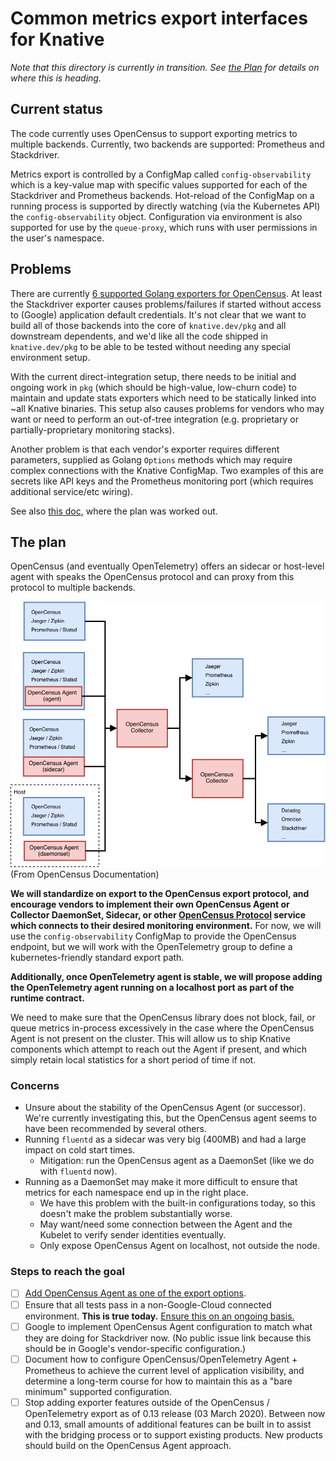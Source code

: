 # Common metrics export interfaces for Knative

_Note that this directory is currently in transition. See [the Plan](#the-plan)
for details on where this is heading._

## Current status

The code currently uses OpenCensus to support exporting metrics to multiple
backends. Currently, two backends are supported: Prometheus and Stackdriver.

Metrics export is controlled by a ConfigMap called `config-observability` which
is a key-value map with specific values supported for each of the Stackdriver
and Prometheus backends. Hot-reload of the ConfigMap on a running process is
supported by directly watching (via the Kubernetes API) the
`config-observability` object. Configuration via environment is also supported
for use by the `queue-proxy`, which runs with user permissions in the user's
namespace.

## Problems

There are currently
[6 supported Golang exporters for OpenCensus](https://opencensus.io/exporters/supported-exporters/go/).
At least the Stackdriver exporter causes problems/failures if started without
access to (Google) application default credentials. It's not clear that we want
to build all of those backends into the core of `knative.dev/pkg` and all
downstream dependents, and we'd like all the code shipped in `knative.dev/pkg`
to be able to be tested without needing any special environment setup.

With the current direct-integration setup, there needs to be initial and ongoing
work in `pkg` (which should be high-value, low-churn code) to maintain and
update stats exporters which need to be statically linked into ~all Knative
binaries. This setup also causes problems for vendors who may want or need to
perform an out-of-tree integration (e.g. proprietary or partially-proprietary
monitoring stacks).

Another problem is that each vendor's exporter requires different parameters,
supplied as Golang `Options` methods which may require complex connections with
the Knative ConfigMap. Two examples of this are secrets like API keys and the
Prometheus monitoring port (which requires additional service/etc wiring).

See also
[this doc](https://docs.google.com/document/d/1t-aov3XrhobjCKW4kwScY44QAoahiwxoyXXFtZyL8jw/edit),
where the plan was worked out.

## The plan

OpenCensus (and eventually OpenTelemetry) offers an sidecar or host-level agent
with speaks the OpenCensus protocol and can proxy from this protocol to multiple
backends.

![OpenCensus Agent configuration](https://github.com/census-instrumentation/opencensus-service/raw/master/images/opencensus-service-deployment-models.png)
(From OpenCensus Documentation)

**We will standardize on export to the OpenCensus export protocol, and encourage
vendors to implement their own OpenCensus Agent or Collector DaemonSet, Sidecar,
or other
[OpenCensus Protocol](https://github.com/census-instrumentation/opencensus-proto/tree/master/src/opencensus/proto/agent)
service which connects to their desired monitoring environment.** For now, we
will use the `config-observability` ConfigMap to provide the OpenCensus
endpoint, but we will work with the OpenTelemetry group to define a
kubernetes-friendly standard export path.

**Additionally, once OpenTelemetry agent is stable, we will propose adding the
OpenTelemetry agent running on a localhost port as part of the runtime
contract.**

We need to make sure that the OpenCensus library does not block, fail, or queue
metrics in-process excessively in the case where the OpenCensus Agent is not
present on the cluster. This will allow us to ship Knative components which
attempt to reach out the Agent if present, and which simply retain local
statistics for a short period of time if not.

### Concerns

- Unsure about the stability of the OpenCensus Agent (or successor). We're
  currently investigating this, but the OpenCensus agent seems to have been
  recommended by several others.
- Running `fluentd` as a sidecar was very big (400MB) and had a large impact on
  cold start times.
  - Mitigation: run the OpenCensus agent as a DaemonSet (like we do with
    `fluentd` now).
- Running as a DaemonSet may make it more difficult to ensure that metrics for
  each namespace end up in the right place.
  - We have this problem with the built-in configurations today, so this doesn't
    make the problem substantially worse.
  - May want/need some connection between the Agent and the Kubelet to verify
    sender identities eventually.
  - Only expose OpenCensus Agent on localhost, not outside the node.

### Steps to reach the goal

- [ ] [Add OpenCensus Agent as one of the export options](https://github.com/knative/pkg/issues/955).
- [ ] Ensure that all tests pass in a non-Google-Cloud connected environment.
      **This is true today.**
      [Ensure this on an ongoing basis.](https://github.com/knative/pkg/issues/957)
- [ ] Google to implement OpenCensus Agent configuration to match what they are
      doing for Stackdriver now. (No public issue link because this should be in
      Google's vendor-specific configuration.)
- [ ] Document how to configure OpenCensus/OpenTelemetry Agent + Prometheus to
      achieve the current level of application visibility, and determine a
      long-term course for how to maintain this as a "bare minimum" supported
      configuration.
- [ ] Stop adding exporter features outside of the OpenCensus / OpenTelemetry
      export as of 0.13 release (03 March 2020). Between now and 0.13, small
      amounts of additional features can be built in to assist with the bridging
      process or to support existing products. New products should build on the
      OpenCensus Agent approach.
